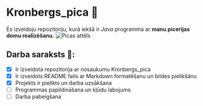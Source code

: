 # Kronbergs_pica :pizza:
Es izveidoju repozitoriju, kurā iekšā ir *Java* programma ar **manu picerijas domu realizēšanu.**
![Picas attēls](https://g3.delphi.lv/images/pix/676x385/LaVV3T5gGDM/pica-45531566.jpg)
## Darba saraksts :notebook::
- [x] Ir izveidota repozitorija ar nosaukumu Kronbergs_pica
- [x] Ir izveidots README fails ar Markdown formatēšanu un bildes pielikšānu
- [x] Projekts ir pielikts un darba uzsākšana
- [ ] Programmas papildināšana un kļūdu labojums
- [ ] Darba pabeigšana
